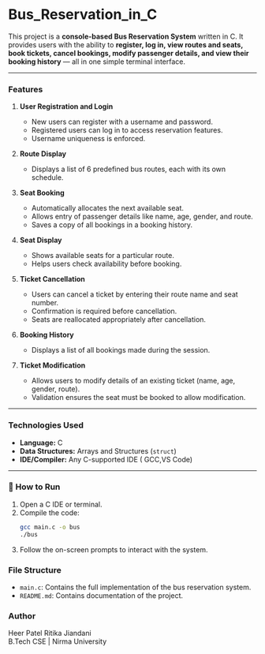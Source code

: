 # Bus_Reservation_in_C

This project is a **console-based Bus Reservation System**  written in C. It provides users with the ability to **register, log in, view routes and seats, book tickets, cancel bookings, modify passenger details, and view their booking history** — all in one simple terminal interface.

---

###  Features

1. **User Registration and Login**
   - New users can register with a username and password.
   - Registered users can log in to access reservation features.
   - Username uniqueness is enforced.

2. **Route Display**
   - Displays a list of 6 predefined bus routes, each with its own schedule.

3. **Seat Booking**
   - Automatically allocates the next available seat.
   - Allows entry of passenger details like name, age, gender, and route.
   - Saves a copy of all bookings in a booking history.

4. **Seat Display**
   - Shows available seats for a particular route.
   - Helps users check availability before booking.

5. **Ticket Cancellation**
   - Users can cancel a ticket by entering their route name and seat number.
   - Confirmation is required before cancellation.
   - Seats are reallocated appropriately after cancellation.

6. **Booking History**
   - Displays a list of all bookings made during the session.

7. **Ticket Modification**
   - Allows users to modify details of an existing ticket (name, age, gender, route).
   - Validation ensures the seat must be booked to allow modification.

---

### Technologies Used

- **Language:** C
- **Data Structures:** Arrays and Structures (`struct`)
- **IDE/Compiler:** Any C-supported IDE ( GCC,VS Code)

---

### 🧪 How to Run

1. Open a C IDE or terminal.
2. Compile the code:
   ```bash
   gcc main.c -o bus
   ./bus
   ```
3. Follow the on-screen prompts to interact with the system.

### File Structure

- `main.c`: Contains the full implementation of the bus reservation system.
- `README.md`: Contains documentation of the project.



### Author
Heer Patel
Ritika Jiandani  
B.Tech CSE | Nirma University

